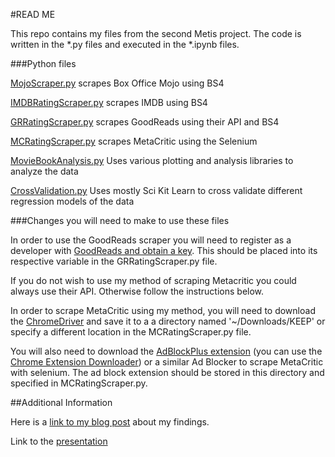 #READ ME

This repo contains my files from the second Metis project. The code is written in the *.py files and executed in the *.ipynb files.

###Python files

[MojoScraper.py](https://github.com/kennmyers/Metis-Projects/blob/master/luther/movie_book_analysis/MojoScraper.py) scrapes Box Office Mojo using BS4

[IMDBRatingScraper.py](https://github.com/kennmyers/Metis-Projects/blob/master/luther/movie_book_analysis/IMDBRatingScraper.py) scrapes IMDB using BS4

[GRRatingScraper.py](https://github.com/kennmyers/Metis-Projects/blob/master/luther/movie_book_analysis/GRRatingScraper.py) scrapes GoodReads using their API and BS4

[MCRatingScraper.py](https://github.com/kennmyers/Metis-Projects/blob/master/luther/movie_book_analysis/MCRatingScraper.py) scrapes MetaCritic using the Selenium

[MovieBookAnalysis.py](https://github.com/kennmyers/Metis-Projects/blob/master/luther/movie_book_analysis/MovieBookAnalysis.py) Uses various plotting and analysis libraries to analyze the data

[CrossValidation.py](https://github.com/kennmyers/Metis-Projects/blob/master/luther/movie_book_analysis/CrossValidation.py)  Uses mostly Sci Kit Learn to cross validate different regression models of the data

###Changes you will need to make to use these files

In order to use the GoodReads scraper you will need to register as a developer with [GoodReads and obtain a key](https://www.goodreads.com/api). This should be placed into its respective variable in the GRRatingScraper.py file.

If you do not wish to use my method of scraping Metacritic you could always use their API. Otherwise follow the instructions below.

In order to scrape MetaCritic using my method, you will need to download the [ChromeDriver](https://sites.google.com/a/chromium.org/chromedriver/) and save it to a a directory named '~/Downloads/KEEP' or specify a different location in the MCRatingScraper.py file. 

You will also need to download the [AdBlockPlus extension](https://chrome.google.com/webstore/detail/adblock-plus/cfhdojbkjhnklbpkdaibdccddilifddb?hl=en-US) (you can use the [Chrome Extension Downloader](http://chrome-extension-downloader.com/)) or a similar Ad Blocker to scrape MetaCritic with selenium. The ad block extension should be stored in this directory and specified in MCRatingScraper.py. 


##Additional Information

Here is a [link to my blog post](http://kennmyers.github.io/kennmyers.github.io/data%20science/Metis-Second-Project/) about my findings.


Link to the [presentation](https://docs.google.com/presentation/d/1RMjT8VRGqEwXAiyRZpPjrFCpCl_iueCWNKNEitDFzrQ/edit?usp=sharing)
